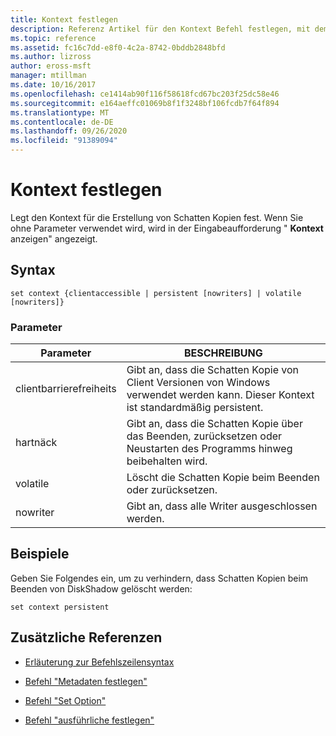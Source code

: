 ```yaml
---
title: Kontext festlegen
description: Referenz Artikel für den Kontext Befehl festlegen, mit dem der Kontext für die Erstellung von Schatten Kopien festgelegt wird.
ms.topic: reference
ms.assetid: fc16c7dd-e8f0-4c2a-8742-0bddb2848bfd
ms.author: lizross
author: eross-msft
manager: mtillman
ms.date: 10/16/2017
ms.openlocfilehash: ce1414ab90f116f58618fcd67bc203f25dc58e46
ms.sourcegitcommit: e164aeffc01069b8f1f3248bf106fcdb7f64f894
ms.translationtype: MT
ms.contentlocale: de-DE
ms.lasthandoff: 09/26/2020
ms.locfileid: "91389094"
---
```

# <a name="set-context"></a>Kontext festlegen

Legt den Kontext für die Erstellung von Schatten Kopien fest. Wenn Sie ohne Parameter verwendet wird, wird in der Eingabeaufforderung " **Kontext** anzeigen" angezeigt.

## <a name="syntax"></a>Syntax

```
set context {clientaccessible | persistent [nowriters] | volatile [nowriters]}
```

### <a name="parameters"></a>Parameter

| Parameter | BESCHREIBUNG |
|--|--|
| clientbarrierefreiheits | Gibt an, dass die Schatten Kopie von Client Versionen von Windows verwendet werden kann. Dieser Kontext ist standardmäßig persistent. |
| hartnäck | Gibt an, dass die Schatten Kopie über das Beenden, zurücksetzen oder Neustarten des Programms hinweg beibehalten wird. |
| volatile | Löscht die Schatten Kopie beim Beenden oder zurücksetzen. |
| nowriter | Gibt an, dass alle Writer ausgeschlossen werden. |

## <a name="examples"></a>Beispiele

Geben Sie Folgendes ein, um zu verhindern, dass Schatten Kopien beim Beenden von DiskShadow gelöscht werden:

```
set context persistent
```

## <a name="additional-references"></a>Zusätzliche Referenzen

- [Erläuterung zur Befehlszeilensyntax](command-line-syntax-key.md)

- [Befehl "Metadaten festlegen"](set-metadata.md)

- [Befehl "Set Option"](set-option.md)

- [Befehl "ausführliche festlegen"](set-verbose.md)
